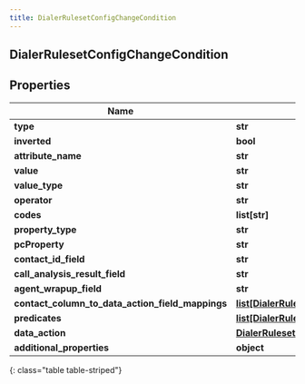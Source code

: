 ```yaml
---
title: DialerRulesetConfigChangeCondition
---
```

## DialerRulesetConfigChangeCondition

## Properties

|Name | Type | Description | Notes|
|------------ | ------------- | ------------- | -------------|
| **type** | **str** |  | [optional] |
| **inverted** | **bool** |  | [optional] |
| **attribute_name** | **str** |  | [optional] |
| **value** | **str** |  | [optional] |
| **value_type** | **str** |  | [optional] |
| **operator** | **str** |  | [optional] |
| **codes** | **list[str]** |  | [optional] |
| **property_type** | **str** |  | [optional] |
| **pcProperty** | **str** |  | [optional] |
| **contact_id_field** | **str** |  | [optional] |
| **call_analysis_result_field** | **str** |  | [optional] |
| **agent_wrapup_field** | **str** |  | [optional] |
| **contact_column_to_data_action_field_mappings** | [**list[DialerRulesetConfigChangeContactColumnToDataActionFieldMapping]**](DialerRulesetConfigChangeContactColumnToDataActionFieldMapping.html) |  | [optional] |
| **predicates** | [**list[DialerRulesetConfigChangeDataActionConditionPredicate]**](DialerRulesetConfigChangeDataActionConditionPredicate.html) |  | [optional] |
| **data_action** | [**DialerRulesetConfigChangeUriReference**](DialerRulesetConfigChangeUriReference.html) |  | [optional] |
| **additional_properties** | **object** |  | [optional] |
{: class="table table-striped"}



